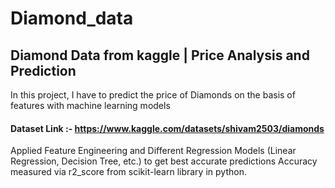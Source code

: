 # Diamond_data
## Diamond Data from kaggle | Price Analysis and Prediction
In this project, I have to predict the price of Diamonds on the basis of features with machine learning models
#### Dataset Link :- https://www.kaggle.com/datasets/shivam2503/diamonds
Applied Feature Engineering and Different Regression Models (Linear Regression, Decision Tree, etc.) to get best accurate predictions
Accuracy measured via r2_score from scikit-learn library in python.
